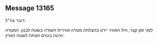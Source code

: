 ## Message 13165

דובר צה"ל:

לפני זמן קצר, חיל האוויר יירט בהצלחה מטרה אווירית חשודה בשטח לבנון. 
המטרה יורטה בטרם חצתה לשטח הארץ.

